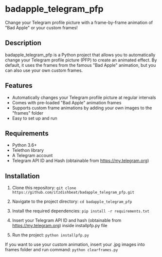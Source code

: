 # badapple_telegram_pfp

Change your Telegram profile picture with a frame-by-frame animation of "Bad Apple" or your custom frames!

## Description

badapple_telegram_pfp is a Python project that allows you to automatically change your Telegram profile picture (PFP) to create an animated effect. By default, it uses the frames from the famous "Bad Apple" animation, but you can also use your own custom frames.

## Features

- Automatically changes your Telegram profile picture at regular intervals
- Comes with pre-loaded "Bad Apple" animation frames
- Supports custom frame animations by adding your own images to the "frames" folder
- Easy to set up and run

## Requirements

- Python 3.6+
- Telethon library
- A Telegram account
- Telegram API ID and Hash (obtainable from https://my.telegram.org)

## Installation

1. Clone this repository:
   `git clone https://github.com/itzdishbeat/badapple_telegram_pfp.git`

2. Navigate to the project directory:
   `cd badapple_telegram_pfp`

3. Install the required dependencies:
   `pip install -r requirements.txt`

4. Insert your Telegram API ID and hash (obtainable from https://my.telegram.org) inside installpfp.py file

5. Run the project:
   `python installpfp.py`

If you want to use your custom animation, insert your .jpg images into frames folder and run command:
`python clearframes.py`
